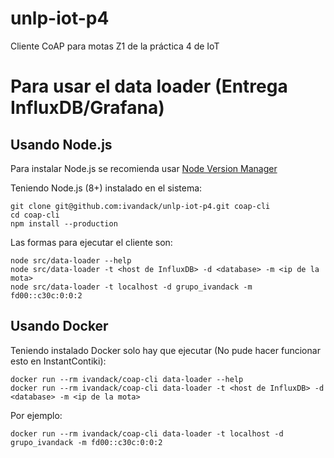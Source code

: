 # unlp-iot-p4
Cliente CoAP para motas Z1 de la práctica 4 de IoT

# Para usar el data loader (Entrega InfluxDB/Grafana)

## Usando Node.js
Para instalar Node.js se recomienda usar [Node Version Manager](https://github.com/nvm-sh/nvm)

Teniendo Node.js (8+) instalado en el sistema: 

```
git clone git@github.com:ivandack/unlp-iot-p4.git coap-cli
cd coap-cli
npm install --production
```

Las formas para ejecutar el cliente son:

```
node src/data-loader --help
node src/data-loader -t <host de InfluxDB> -d <database> -m <ip de la mota>
node src/data-loader -t localhost -d grupo_ivandack -m fd00::c30c:0:0:2
```

## Usando Docker
Teniendo instalado Docker solo hay que ejecutar (No pude hacer funcionar esto en InstantContiki):

```
docker run --rm ivandack/coap-cli data-loader --help
docker run --rm ivandack/coap-cli data-loader -t <host de InfluxDB> -d <database> -m <ip de la mota>
```

Por ejemplo:

```
docker run --rm ivandack/coap-cli data-loader -t localhost -d grupo_ivandack -m fd00::c30c:0:0:2
```
